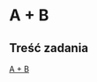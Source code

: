 # A + B

## Treść zadania

[A + B](https://szkopul.edu.pl/problemset/problem/kzUlU--NjB0KKAGvz2es62f8/site/?key=statement)
